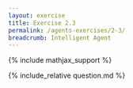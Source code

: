 ```yaml
---
layout: exercise
title: Exercise 2.3
permalink: /agents-exercises/2-3/
breadcrumb: Intelligent Agent
---
```


{% include mathjax_support %}

<div><i class="arrow-up loader" data-chapter="agents-exercises" data-exercise="ex_3" data-rating="0"></i></div>
{% include_relative question.md %}
